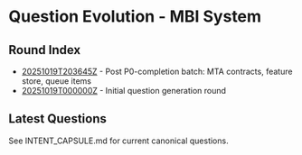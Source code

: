 # Question Evolution - MBI System

## Round Index

- [20251019T203645Z](rounds/20251019T203645Z_evolve.md) - Post P0-completion batch: MTA contracts, feature store, queue items
- [20251019T000000Z](rounds/20251019T000000Z_evolve.md) - Initial question generation round

## Latest Questions

See INTENT_CAPSULE.md for current canonical questions.
